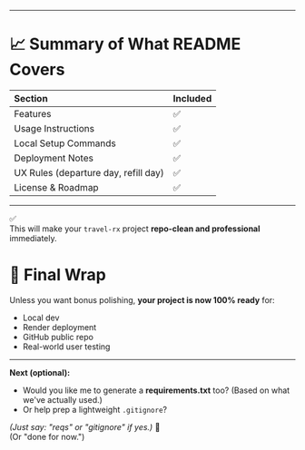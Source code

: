 
---

# 📈 **Summary of What README Covers**

| Section | Included |
|:---|:---|
| Features | ✅ |
| Usage Instructions | ✅ |
| Local Setup Commands | ✅ |
| Deployment Notes | ✅ |
| UX Rules (departure day, refill day) | ✅ |
| License & Roadmap | ✅ |

---

✅  
This will make your `travel-rx` project **repo-clean and professional** immediately.

# 🎯 **Final Wrap**

Unless you want bonus polishing, **your project is now 100% ready** for:
- Local dev
- Render deployment
- GitHub public repo
- Real-world user testing

---

**Next (optional):**
- Would you like me to generate a **requirements.txt** too? (Based on what we've actually used.)
- Or help prep a lightweight `.gitignore`?

_(Just say: "reqs" or "gitignore" if yes.)_ 🚀  
(Or "done for now.")
